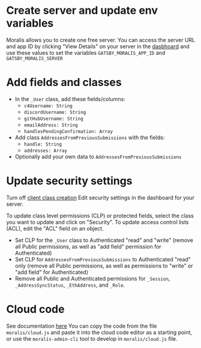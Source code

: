 # Create server and update env variables

Moralis allows you to create one free server. You can access the server URL and app ID by clicking "View Details" on your server in the [dasbhoard](https://admin.moralis.io/servers) and use these values to set the variables `GATSBY_MORALIS_APP_ID` and `GATSBY_MORALIS_SERVER`

# Add fields and classes

- In the `_User` class, add these fields/columns:
  - `c4Username: String`
  - `discordUsername: String`
  - `gitHubUsername: String`
  - `emailAddress: String`
  - `handlesPendingConfirmation: Array`
- Add class `AddressesFromPreviousSubmissions` with the fields:
  - `handle: String`
  - `addresses: Array`
- Optionally add your own data to `AddressesFromPreviousSubmissions`

# Update security settings

Turn off [client class creation](https://docs.moralis.io/moralis-dapp/database/security#client-class-creation)
Edit security settings in the dashboard for your server.

To update class level permissions (CLP) or protected fields, select the class you want to update and click on "Security". To update access control lists (ACL), edit the "ACL" field on an object.

- Set CLP for the `_User` class to Authenticated "read" and "write" (remove all Public permissions, as well as "add field" permission for Authenticated)
- Set CLP for `AddressesFromPreviousSubmissions` to Authenticated "read" only (remove all Public permissions, as well as permissions to "write" or "add field" for Authenticated)
- Remove all Public and Authenticated permissions for `_Session`, `_AddressSyncStatus`, `_EthAddress`, and `_Role`.

# Cloud code

See documentation [here](https://docs.moralis.io/moralis-dapp/cloud-code/cloud-functions)
You can copy the code from the file `moralis/cloud.js` and paste it into the cloud code editor as a starting point, or use the `moralis-admin-cli` tool to develop in `moralis/cloud.js` file.
